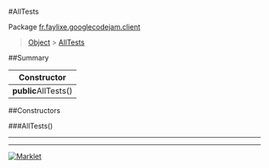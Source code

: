 #AllTests

Package [fr.faylixe.googlecodejam.client](README.md)<br>
> [Object](../../../ava/lang/Object.md) > [AllTests](AllTests.md)



##Summary

| Constructor |
|  ---  |
| **public**AllTests() |


##Constructors

###AllTests()



---
---
[![Marklet](https://img.shields.io/badge/Generated%20by-Marklet-green.svg)](https://github.com/Faylixe/marklet)